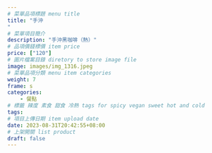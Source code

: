 ```yaml
---
# 菜單品項標題 menu title 
title: "手沖
"
# 菜單項目簡介 
description: "手沖黑咖啡（熱）"
# 品項價錢標價 item price 
price: ["120"]
# 圖片檔案目錄 diretory to store image file
image: images/img_1316.jpeg
# 菜單品項分類 menu item categories 
weight: 7
frame: s 
categories: 
    - 餐點
# 標籤 辣度 素食 甜食 冷熱 tags for spicy vegan sweet hot and cold 
tags: 
# 項目上傳日期 item upload date 
date: 2023-08-31T20:42:55+08:00
# 上架開關 list product 
draft: false
---
```

